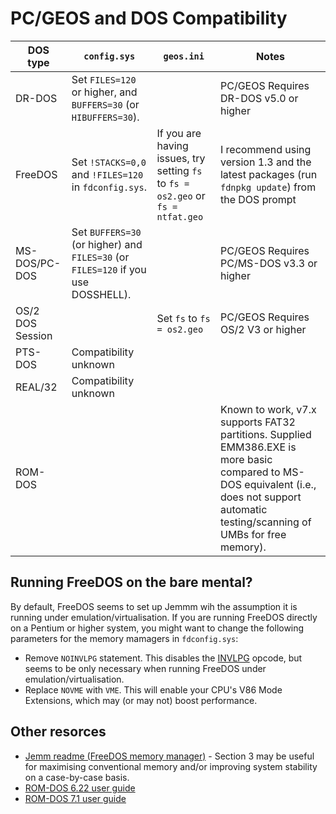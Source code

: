 # PC/GEOS and DOS Compatibility

| DOS type    | `config.sys` | `geos.ini` | Notes |
| -------- | ------- | ------- | ------- |
| DR-DOS | Set `FILES=120` or higher, and `BUFFERS=30` (or `HIBUFFERS=30`). | | PC/GEOS Requires DR-DOS v5.0 or higher |
| FreeDOS  | Set `!STACKS=0,0` and `!FILES=120` in `fdconfig.sys`. | If you are having issues, try setting `fs` to `fs = os2.geo` or `fs = ntfat.geo` | I recommend using version 1.3 and the latest packages (run `fdnpkg update`) from the DOS prompt |
| MS-DOS/PC-DOS    |  Set `BUFFERS=30` (or higher) and `FILES=30` (or `FILES=120` if you use DOSSHELL). | | PC/GEOS Requires PC/MS-DOS v3.3 or higher |
| OS/2 DOS Session | | Set `fs` to `fs = os2.geo` | PC/GEOS Requires OS/2 V3 or higher |
| PTS-DOS | Compatibility unknown | |
| REAL/32 | Compatibility unknown | |
| ROM-DOS | | | Known to work, v7.x supports FAT32 partitions. Supplied EMM386.EXE is more basic compared to MS-DOS equivalent (i.e., does not support automatic testing/scanning of UMBs for free memory). |

## Running FreeDOS on the bare mental?
By default, FreeDOS seems to set up Jemmm wih the assumption it is running under emulation/virtualisation. If you are running FreeDOS directly on a Pentium or higher system, you might want to change the following parameters for the memory mamagers in `fdconfig.sys`:

* Remove `NOINVLPG` statement. This disables the [INVLPG](https://www.felixcloutier.com/x86/invlpg) opcode, but seems to be only necessary when running FreeDOS under emulation/virtualisation.
* Replace `NOVME` with `VME`. This will enable your CPU's V86 Mode Extensions, which may (or may not) boost performance.

## Other resorces
* [Jemm readme (FreeDOS memory manager)](https://github.com/Baron-von-Riedesel/Jemm?tab=readme-ov-file#readme) - Section 3 may be useful for maximising conventional memory and/or improving system stability on a case-by-case basis.
* [ROM-DOS 6.22 user guide](https://ftp.emacinc.com/Tech_Info/ROMDOS/romdos_manual_62.pdf)
* [ROM-DOS 7.1 user guide](https://www.express.nec.co.jp/usersguide/ISS-LS-2/RDOSUSER.PDF)
